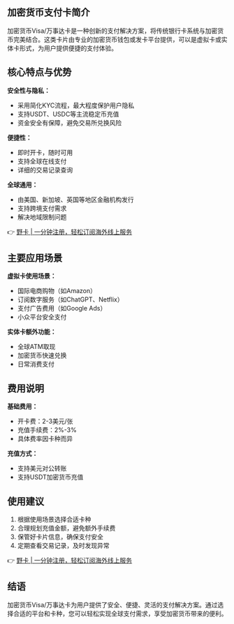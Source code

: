 ## 加密货币支付卡简介

加密货币Visa/万事达卡是一种创新的支付解决方案，将传统银行卡系统与加密货币完美结合。这类卡片由专业的加密货币钱包或发卡平台提供，可以是虚拟卡或实体卡形式，为用户提供便捷的支付体验。

## 核心特点与优势

**安全性与隐私：**
- 采用简化KYC流程，最大程度保护用户隐私
- 支持USDT、USDC等主流稳定币充值
- 资金安全有保障，避免交易所兑换风险

**便捷性：**
- 即时开卡，随时可用
- 支持全球在线支付
- 详细的交易记录查询

**全球通用：**
- 由美国、新加坡、英国等地区金融机构发行
- 支持跨境支付需求
- 解决地域限制问题

👉 [野卡 | 一分钟注册，轻松订阅海外线上服务](https://bit.ly/bewildcard)

## 主要应用场景

**虚拟卡使用场景：**
- 国际电商购物（如Amazon）
- 订阅数字服务（如ChatGPT、Netflix）
- 支付广告费用（如Google Ads）
- 小众平台安全支付

**实体卡额外功能：**
- 全球ATM取现
- 加密货币快速兑换
- 日常消费支付

## 费用说明

**基础费用：**
- 开卡费：2-3美元/张
- 充值手续费：2%-3%
- 具体费率因卡种而异

**充值方式：**
- 支持美元对公转账
- 支持USDT加密货币充值

## 使用建议

1. 根据使用场景选择合适卡种
2. 合理规划充值金额，避免额外手续费
3. 保管好卡片信息，确保支付安全
4. 定期查看交易记录，及时发现异常

👉 [野卡 | 一分钟注册，轻松订阅海外线上服务](https://bit.ly/bewildcard)

## 结语

加密货币Visa/万事达卡为用户提供了安全、便捷、灵活的支付解决方案。通过选择合适的平台和卡种，您可以轻松实现全球支付需求，享受加密货币带来的便利。